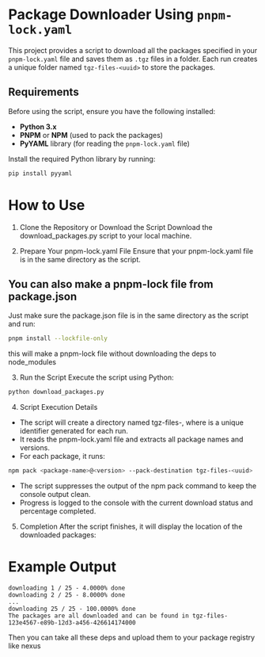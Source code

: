 # Package Downloader Using `pnpm-lock.yaml`

This project provides a script to download all the packages specified in your `pnpm-lock.yaml` file and saves them as `.tgz` files in a folder. Each run creates a unique folder named `tgz-files-<uuid>` to store the packages.

## Requirements

Before using the script, ensure you have the following installed:

- **Python 3.x**
- **PNPM** or **NPM** (used to pack the packages)
- **PyYAML** library (for reading the `pnpm-lock.yaml` file)

Install the required Python library by running:

```bash
pip install pyyaml
```

# How to Use

1. Clone the Repository or Download the Script
   Download the download_packages.py script to your local machine.

2. Prepare Your pnpm-lock.yaml File
   Ensure that your pnpm-lock.yaml file is in the same directory as the script.

## You can also make a pnpm-lock file from package.json

Just make sure the package.json file is in the same directory as the script and run:

```bash
pnpm install --lockfile-only
```

this will make a pnpm-lock file without downloading the deps to node_modules

3. Run the Script
   Execute the script using Python:

```bash
python download_packages.py
```

4. Script Execution Details

- The script will create a directory named tgz-files-<uuid>, where <uuid> is a unique identifier generated for each run.
- It reads the pnpm-lock.yaml file and extracts all package names and versions.
- For each package, it runs:

```bash
npm pack <package-name>@<version> --pack-destination tgz-files-<uuid>
```

- The script suppresses the output of the npm pack command to keep the console output clean.
- Progress is logged to the console with the current download status and percentage completed.

5. Completion
   After the script finishes, it will display the location of the downloaded packages:

# Example Output

```
downloading 1 / 25 - 4.0000% done
downloading 2 / 25 - 8.0000% done
...
downloading 25 / 25 - 100.0000% done
The packages are all downloaded and can be found in tgz-files-123e4567-e89b-12d3-a456-426614174000
```

Then you can take all these deps and upload them to your package registry like nexus
